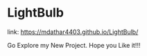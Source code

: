 # LightBulb
link: https://mdathar4403.github.io/LightBulb/
 
 Go Explore my New Project. Hope you Like it!!!
